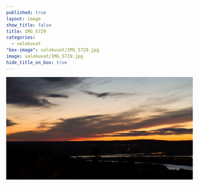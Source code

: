 ```yaml
---
published: true
layout: image
show_title: false
title: IMG_5729
categories: 
  - valokuvat
"box-image": valokuvat/IMG_5729.jpg
image: valokuvat/IMG_5729.jpg
hide_title_on_box: true
---
```


![](/media/valokuvat/IMG_5729.jpg)
